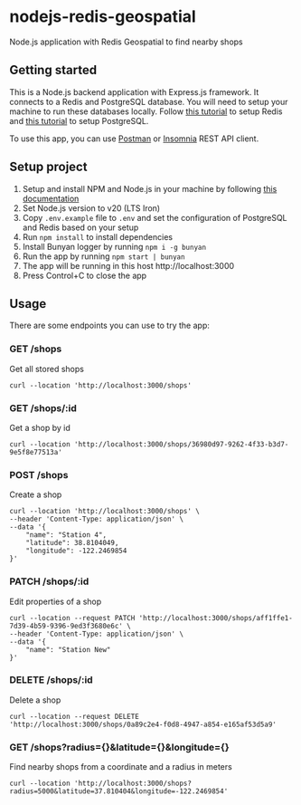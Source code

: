 # nodejs-redis-geospatial
Node.js application with Redis Geospatial to find nearby shops

## Getting started

This is a Node.js backend application with Express.js framework. It connects to a Redis and PostgreSQL database. You will need to setup your machine to run these databases locally. Follow [this tutorial](https://redis.io/docs/latest/operate/oss_and_stack/install/) to setup Redis and [this tutorial](https://www.postgresql.org/download/macosx/) to setup PostgreSQL.

To use this app, you can use [Postman](https://www.postman.com/downloads/) or [Insomnia](https://www.postman.com/downloads/) REST API client.

## Setup project

1. Setup and install NPM and Node.js in your machine by following [this documentation](https://docs.npmjs.com/downloading-and-installing-node-js-and-npm)
2. Set Node.js version to v20 (LTS Iron)
3. Copy `.env.example` file to `.env` and set the configuration of PostgreSQL and Redis based on your setup
4. Run `npm install` to install dependencies
5. Install Bunyan logger by running `npm i -g bunyan`
6. Run the app by running `npm start | bunyan`
7. The app will be running in this host http://localhost:3000
8. Press Control+C to close the app

## Usage

There are some endpoints you can use to try the app:

### GET /shops
Get all stored shops
```shell
curl --location 'http://localhost:3000/shops'
```

### GET /shops/:id
Get a shop by id
```shell
curl --location 'http://localhost:3000/shops/36980d97-9262-4f33-b3d7-9e5f8e77513a'
```

### POST /shops
Create a shop
```shell
curl --location 'http://localhost:3000/shops' \
--header 'Content-Type: application/json' \
--data '{
    "name": "Station 4",
    "latitude": 38.8104049,
    "longitude": -122.2469854
}'
```

### PATCH /shops/:id
Edit properties of a shop
```shell
curl --location --request PATCH 'http://localhost:3000/shops/aff1ffe1-7d39-4b59-9396-9ed3f3680e6c' \
--header 'Content-Type: application/json' \
--data '{
    "name": "Station New"
}'
```

### DELETE /shops/:id
Delete a shop
```shell
curl --location --request DELETE 'http://localhost:3000/shops/0a89c2e4-f0d8-4947-a854-e165af53d5a9'
```

### GET /shops?radius={}&latitude={}&longitude={}
Find nearby shops from a coordinate and a radius in meters
```shell
curl --location 'http://localhost:3000/shops?radius=5000&latitude=37.810404&longitude=-122.2469854'
```